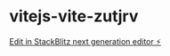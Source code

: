 # vitejs-vite-zutjrv

[Edit in StackBlitz next generation editor ⚡️](https://stackblitz.com/~/github.com/LeoneSall21184/vitejs-vite-zutjrv)